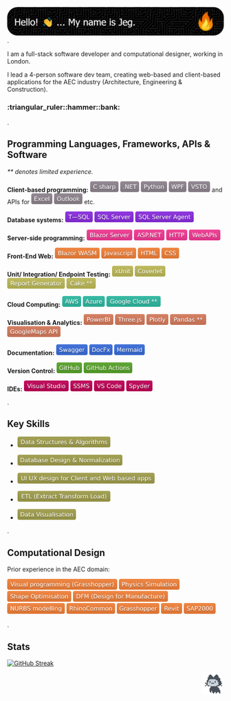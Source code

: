 <picture>
<img src="github-header-image-1.png"/>
</picture>
.

I am a full-stack software developer and computational designer, working in London.

I lead a 4-person software dev team, creating web-based and client-based applications for the AEC industry (Architecture, Engineering & Construction). 

<h3> :triangular_ruler::hammer::bank: </h3>

.

## Programming Languages, Frameworks, APIs & Software
_** denotes limited experience._

**Client-based programming:**
<picture>
    <img src="c_sharp.svg" height="25"/>
</picture>
<picture>
    <img src="dot_net.svg" height="25"/>
</picture>
<picture>
    <img src="python.svg" height="25"/>
</picture>
<picture>
    <img src="wpf.svg" height="25"/>
</picture>
<picture>
    <img src="vsto.svg" height="25"/>
</picture>
and APIs for 
<picture>
    <img src="excel.svg" height="25"/>
</picture>
<picture>
    <img src="outlook.svg" height="25"/>
</picture>
etc.

**Database systems:**
<picture>
    <img src="t_sql.svg" height="25"/>
</picture>
<picture>
    <img src="sql_server.svg" height="25"/>
</picture>
<picture>
    <img src="sql_server_agent.svg" height="25"/>
</picture>

**Server-side programming:**
<picture>
    <img src="blazor_server.svg" height="25"/>
</picture>
<picture>
    <img src="asp_net.svg" height="25"/>
</picture>
<picture>
    <img src="http.svg" height="25"/>
</picture>
<picture>
    <img src="web_apis.svg" height="25"/>
</picture>

**Front-End Web:**
<picture>
    <img src="blazor_wasm.svg" height="25"/>
</picture>
<picture>
    <img src="javascript.svg" height="25"/>
</picture>
<picture>
    <img src="html.svg" height="25"/>
</picture>
<picture>
    <img src="css.svg" height="25"/>
</picture>

**Unit/ Integration/ Endpoint Testing:**
<picture>
    <img src="xunit.svg" height="25"/>
</picture>
<picture>
    <img src="coverlet.svg" height="25"/>
</picture>
<picture>
    <img src="report_generator.svg" height="25"/>
</picture>
<picture>
    <img src="cake.svg" height="25"/>
</picture>

**Cloud Computing:**
<picture>
    <img src="aws.svg" height="25"/>
</picture>
<picture>
    <img src="azure.svg" height="25"/>
</picture>
<picture>
    <img src="google_cloud.svg" height="25"/>
</picture>

**Visualisation & Analytics:**
<picture>
    <img src="power_bi.svg" height="25"/>
</picture>
<picture>
    <img src="three_js.svg" height="25"/>
</picture>
<picture>
    <img src="plotly.svg" height="25"/>
</picture>
<picture>
    <img src="pandas.svg" height="25"/>
</picture>
<picture>
    <img src="google_maps_api.svg" height="25"/>
</picture>

**Documentation:** 
<picture>
    <img src="swagger.svg" height="25"/>
</picture>
<picture>
    <img src="doc_fx.svg" height="25"/>
</picture>
<picture>
    <img src="mermaid.svg" height="25"/>
</picture>

**Version Control:**
<picture>
    <img src="git_hub.svg" height="25"/>
</picture>
<picture>
    <img src="git_hub_actions.svg" height="25"/>
</picture>

**IDEs:**
<picture>
    <img src="visual_studio.svg" height="25"/>
</picture>
<picture>
    <img src="ssms.svg" height="25"/>
</picture>
<picture>
    <img src="vs_code.svg" height="25"/>
</picture>
<picture>
    <img src="spyder.svg" height="25"/>
</picture>

.

## Key Skills

- <picture>
    <img src="data_structures_algorithms.svg" height="25"/>
</picture>

- <picture>
    <img src="database_design_normalization.svg" height="25"/>
</picture>

- <picture>
    <img src="ui_ux_design.svg" height="25"/>
</picture>

- <picture>
    <img src="extract_transform_load.svg" height="25"/>
</picture>

- <picture>
    <img src="data_visualisation.svg" height="25"/>
</picture>

.

## Computational Design
Prior experience in the AEC domain:

<picture>
    <img src="visual_programming.svg" height="25"/>
</picture>
<picture>
    <img src="physics_simulation.svg" height="25"/>
</picture>
<picture>
    <img src="shape_optimisation.svg" height="25"/>
</picture>
<picture>
    <img src="design_for_manufacture.svg" height="25"/>
</picture>
<picture>
    <img src="nurbs_modelling.svg" height="25"/>
</picture>
<picture>
    <img src="rhinocommon.svg" height="25"/>
</picture>
<picture>
    <img src="grasshopper.svg" height="25"/>
</picture>
<picture>
    <img src="revit.svg" height="25"/>
</picture>
<picture>
    <img src="sap2000.svg" height="25"/>
</picture>

.

## Stats
[![GitHub Streak](https://streak-stats.demolab.com/?user=JegDudley&theme=vue)](https://git.io/streak-stats)

<picture>
<img src="mona-loading-dark.gif" width="50" height="50" align="right"/>
</picture>
